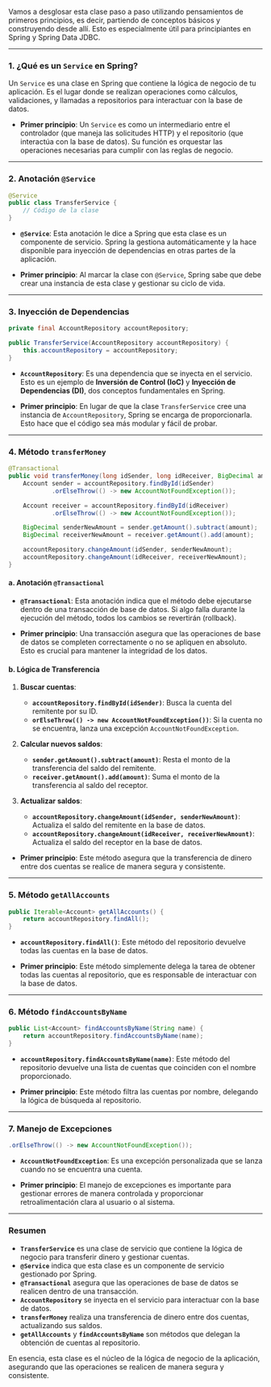 Vamos a desglosar esta clase paso a paso utilizando pensamientos de primeros principios, es decir, partiendo de conceptos básicos y construyendo desde allí. Esto es especialmente útil para principiantes en Spring y Spring Data JDBC.

---

### **1. ¿Qué es un `Service` en Spring?**

Un `Service` es una clase en Spring que contiene la lógica de negocio de tu aplicación. Es el lugar donde se realizan operaciones como cálculos, validaciones, y llamadas a repositorios para interactuar con la base de datos.

- **Primer principio**: Un `Service` es como un intermediario entre el controlador (que maneja las solicitudes HTTP) y el repositorio (que interactúa con la base de datos). Su función es orquestar las operaciones necesarias para cumplir con las reglas de negocio.

---

### **2. Anotación `@Service`**

```java
@Service
public class TransferService {
    // Código de la clase
}
```

- **`@Service`**: Esta anotación le dice a Spring que esta clase es un componente de servicio. Spring la gestiona automáticamente y la hace disponible para inyección de dependencias en otras partes de la aplicación.

- **Primer principio**: Al marcar la clase con `@Service`, Spring sabe que debe crear una instancia de esta clase y gestionar su ciclo de vida.

---

### **3. Inyección de Dependencias**

```java
private final AccountRepository accountRepository;

public TransferService(AccountRepository accountRepository) {
    this.accountRepository = accountRepository;
}
```

- **`AccountRepository`**: Es una dependencia que se inyecta en el servicio. Esto es un ejemplo de **Inversión de Control (IoC)** y **Inyección de Dependencias (DI)**, dos conceptos fundamentales en Spring.

- **Primer principio**: En lugar de que la clase `TransferService` cree una instancia de `AccountRepository`, Spring se encarga de proporcionarla. Esto hace que el código sea más modular y fácil de probar.

---

### **4. Método `transferMoney`**

```java
@Transactional
public void transferMoney(long idSender, long idReceiver, BigDecimal amount) {
    Account sender = accountRepository.findById(idSender)
            .orElseThrow(() -> new AccountNotFoundException());

    Account receiver = accountRepository.findById(idReceiver)
            .orElseThrow(() -> new AccountNotFoundException());

    BigDecimal senderNewAmount = sender.getAmount().subtract(amount);
    BigDecimal receiverNewAmount = receiver.getAmount().add(amount);

    accountRepository.changeAmount(idSender, senderNewAmount);
    accountRepository.changeAmount(idReceiver, receiverNewAmount);
}
```

#### a. **Anotación `@Transactional`**

- **`@Transactional`**: Esta anotación indica que el método debe ejecutarse dentro de una transacción de base de datos. Si algo falla durante la ejecución del método, todos los cambios se revertirán (rollback).

- **Primer principio**: Una transacción asegura que las operaciones de base de datos se completen correctamente o no se apliquen en absoluto. Esto es crucial para mantener la integridad de los datos.

#### b. **Lógica de Transferencia**

1. **Buscar cuentas**:
    - **`accountRepository.findById(idSender)`**: Busca la cuenta del remitente por su ID.
    - **`orElseThrow(() -> new AccountNotFoundException())`**: Si la cuenta no se encuentra, lanza una excepción `AccountNotFoundException`.

2. **Calcular nuevos saldos**:
    - **`sender.getAmount().subtract(amount)`**: Resta el monto de la transferencia del saldo del remitente.
    - **`receiver.getAmount().add(amount)`**: Suma el monto de la transferencia al saldo del receptor.

3. **Actualizar saldos**:
    - **`accountRepository.changeAmount(idSender, senderNewAmount)`**: Actualiza el saldo del remitente en la base de datos.
    - **`accountRepository.changeAmount(idReceiver, receiverNewAmount)`**: Actualiza el saldo del receptor en la base de datos.

- **Primer principio**: Este método asegura que la transferencia de dinero entre dos cuentas se realice de manera segura y consistente.

---

### **5. Método `getAllAccounts`**

```java
public Iterable<Account> getAllAccounts() {
    return accountRepository.findAll();
}
```

- **`accountRepository.findAll()`**: Este método del repositorio devuelve todas las cuentas en la base de datos.

- **Primer principio**: Este método simplemente delega la tarea de obtener todas las cuentas al repositorio, que es responsable de interactuar con la base de datos.

---

### **6. Método `findAccountsByName`**

```java
public List<Account> findAccountsByName(String name) {
    return accountRepository.findAccountsByName(name);
}
```

- **`accountRepository.findAccountsByName(name)`**: Este método del repositorio devuelve una lista de cuentas que coinciden con el nombre proporcionado.

- **Primer principio**: Este método filtra las cuentas por nombre, delegando la lógica de búsqueda al repositorio.

---

### **7. Manejo de Excepciones**

```java
.orElseThrow(() -> new AccountNotFoundException());
```

- **`AccountNotFoundException`**: Es una excepción personalizada que se lanza cuando no se encuentra una cuenta.

- **Primer principio**: El manejo de excepciones es importante para gestionar errores de manera controlada y proporcionar retroalimentación clara al usuario o al sistema.

---

### **Resumen**

- **`TransferService`** es una clase de servicio que contiene la lógica de negocio para transferir dinero y gestionar cuentas.
- **`@Service`** indica que esta clase es un componente de servicio gestionado por Spring.
- **`@Transactional`** asegura que las operaciones de base de datos se realicen dentro de una transacción.
- **`AccountRepository`** se inyecta en el servicio para interactuar con la base de datos.
- **`transferMoney`** realiza una transferencia de dinero entre dos cuentas, actualizando sus saldos.
- **`getAllAccounts`** y **`findAccountsByName`** son métodos que delegan la obtención de cuentas al repositorio.

En esencia, esta clase es el núcleo de la lógica de negocio de la aplicación, asegurando que las operaciones se realicen de manera segura y consistente.